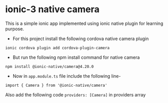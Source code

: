 # ionic-3 native camera
This is a simple ionic app implemented using ionic native plugin for learning purpose. 

* For this project install the following cordova native camera plugin

`ionic cordova plugin add cordova-plugin-camera`

* But run the following npm install command for native camera

`npm install @ionic-native/camera@4.20.0`

* Now in `app.module.ts` file include the following line-

`import { Camera } from '@ionic-native/camera'`

Also add the following code `providers: [Camera]` in providers array
